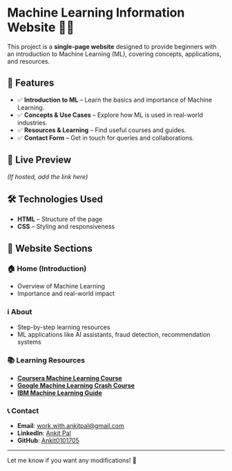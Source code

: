 # Machine Learning Information Website 🧠🚀  

This project is a **single-page website** designed to provide beginners with an introduction to Machine Learning (ML), covering concepts, applications, and resources.  

## 📌 Features
- ✅ **Introduction to ML** – Learn the basics and importance of Machine Learning.  
- ✅ **Concepts & Use Cases** – Explore how ML is used in real-world industries.  
- ✅ **Resources & Learning** – Find useful courses and guides.  
- ✅ **Contact Form** – Get in touch for queries and collaborations.  

## 🔗 Live Preview
*(If hosted, add the link here)*  

## 🛠️ Technologies Used  
- **HTML** – Structure of the page  
- **CSS** – Styling and responsiveness  


## 📄 Website Sections  

### 🏠 Home (Introduction)  
- Overview of Machine Learning  
- Importance and real-world impact  

### ℹ️ About  
- Step-by-step learning resources  
- ML applications like AI assistants, fraud detection, recommendation systems  

### 📚 Learning Resources  
- **[Coursera Machine Learning Course](https://www.coursera.org/learn/machine-learning)**  
- **[Google Machine Learning Crash Course](https://developers.google.com/machine-learning/crash-course)**  
- **[IBM Machine Learning Guide](https://www.ibm.com/think/topics/machine-learning)**  

### 📞 Contact  
- **Email**: [work.with.ankitpal@gmail.com](mailto:work.with.ankitpal@gmail.com)  
- **LinkedIn**: [Ankit Pal](https://www.linkedin.com/in/ankit-pal-a7755930a/)  
- **GitHub**: [Ankit0101705](https://github.com/Ankit0101705)  

---

Let me know if you want any modifications! 🚀

